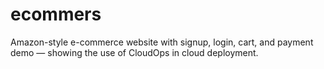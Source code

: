 # ecommers
Amazon-style e-commerce website with signup, login, cart, and payment demo — showing the use of CloudOps in cloud deployment.
